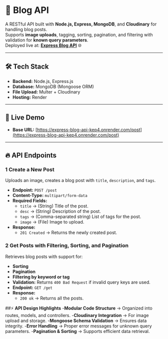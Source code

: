 # 🚀 **Blog API**

A RESTful API built with **Node.js, Express, MongoDB**, and **Cloudinary** for handling blog posts.  
Supports **image uploads**, tagging, sorting, pagination, and filtering with validation for **known query parameters**.  
Deployed live at: [**Express Blog API**](https://express-blog-api-kep4.onrender.com/post) 🌐

---

## 🛠️ **Tech Stack**
- **Backend:** Node.js, Express.js
- **Database:** MongoDB (Mongoose ORM)
- **File Upload:** Multer + Cloudinary
- **Hosting:** Render

---

## 🚀 **Live Demo**
- **Base URL:** [https://express-blog-api-kep4.onrender.com/post](https://express-blog-api-kep4.onrender.com/post)

---

## 🔥 **API Endpoints**

### 1️ **Create a New Post**
Uploads an image, creates a blog post with `title`, `description`, and `tags`.

- **Endpoint:** `POST /post`
- **Content-Type:** `multipart/form-data`
- **Required Fields:**
  - `title` → (String) Title of the post.
  - `desc` → (String) Description of the post.
  - `tags` → (Comma-separated string) List of tags for the post.
  - `image` → (File) Image to upload.
- **Response:** 
  - `201 Created` → Returns the newly created post.

### 2 **Get Posts with Filtering, Sorting, and Pagination**
Retrieves blog posts with support for:

- **Sorting**
- **Pagination**
- **Filtering by keyword or tag**
- **Validation:** Returns `400 Bad Request` if invalid query keys are used. 
- **Endpoint:** `GET /get`
- **Response:** 
  - `200 ok` → Returns all the posts.

##⚡ **API Design Highlights**
-**Modular Code Structure** → Organized into routes, models, and controllers.
-**Cloudinary Integration** → For image upload and storage.
-**Mongoose Schema Validation** → Ensures data integrity.
-**Error Handling** → Proper error messages for unknown query parameters.
-**Pagination & Sorting** → Supports efficient data retrieval.

